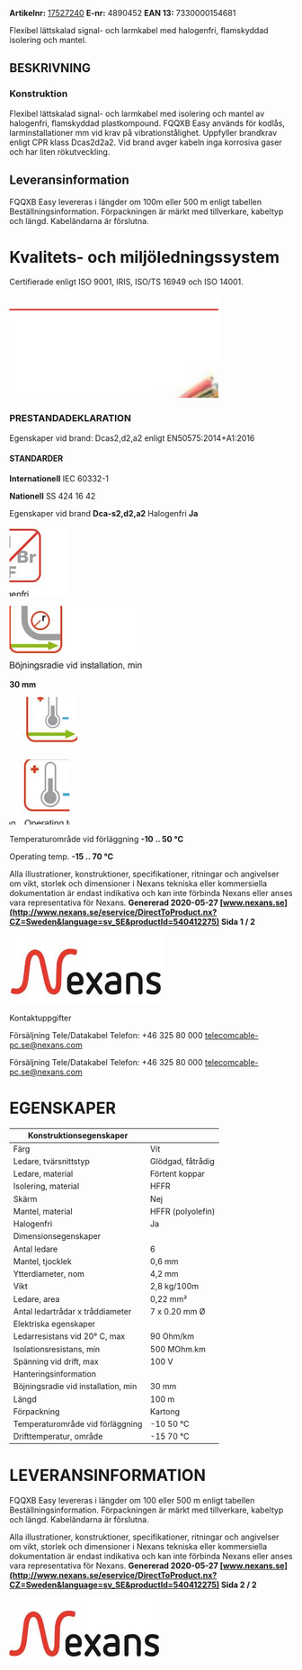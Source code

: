 **Artikelnr:** [17527240](http://www.nexans.se/eservice/DirectToProduct.nx?CZ=Sweden&language=sv&OID=540412275) **E-nr:** 4890452 **EAN 13:** 7330000154681

Flexibel lättskalad signal- och larmkabel med halogenfri, flamskyddad isolering och mantel.

## **BESKRIVNING**

### **Konstruktion**

Flexibel lättskalad signal- och larmkabel med isolering och mantel av halogenfri, flamskyddad plastkompound. FQQXB Easy används för kodlås, larminstallationer mm vid krav på vibrationstålighet. Uppfyller brandkrav enligt CPR klass Dcas2d2a2. Vid brand avger kabeln inga korrosiva gaser och har liten rökutveckling.

## **Leveransinformation**

FQQXB Easy levereras i längder om 100m eller 500 m enligt tabellen Beställningsinformation. Förpackningen är märkt med tillverkare, kabeltyp och längd. Kabeländarna är förslutna.

# **Kvalitets- och miljöledningssystem**

Certifierade enligt ISO 9001, IRIS, ISO/TS 16949 och ISO 14001.

![](_page_0_Picture_10.jpeg)

### **PRESTANDADEKLARATION**

Egenskaper vid brand: Dcas2,d2,a2 enligt EN50575:2014+A1:2016

#### **STANDARDER**

**Internationell** IEC 60332-1

**Nationell** SS 424 16 42

Egenskaper vid brand **Dca-s2,d2,a2** Halogenfri **Ja**

![](_page_0_Picture_17.jpeg)

![](_page_0_Picture_18.jpeg)

**30 mm**

![](_page_0_Picture_19.jpeg)

![](_page_0_Picture_20.jpeg)

Temperaturområde vid förläggning **-10 .. 50 °C**

Operating temp. **-15 .. 70 °C**

Alla illustrationer, konstruktioner, specifikationer, ritningar och angivelser om vikt, storlek och dimensioner i Nexans tekniska eller kommersiella dokumentation är endast indikativa och kan inte förbinda Nexans eller anses vara representativa för Nexans. **Genererad 2020-05-27 [www.nexans.se](http://www.nexans.se/eservice/DirectToProduct.nx?CZ=Sweden&language=sv_SE&productId=540412275) Sida 1 / 2**

![](_page_0_Picture_25.jpeg)

Kontaktuppgifter

Försäljning Tele/Datakabel Telefon: +46 325 80 000 telecomcable-pc.se@nexans.com

Försäljning Tele/Datakabel Telefon: +46 325 80 000 telecomcable-pc.se@nexans.com

# **EGENSKAPER**

| Konstruktionsegenskaper             |                   |
|-------------------------------------|-------------------|
| Färg                                | Vit               |
| Ledare, tvärsnittstyp               | Glödgad, fåtrådig |
| Ledare, material                    | Förtent koppar    |
| Isolering, material                 | HFFR              |
| Skärm                               | Nej               |
| Mantel, material                    | HFFR (polyolefin) |
| Halogenfri                          | Ja                |
| Dimensionsegenskaper                |                   |
| Antal ledare                        | 6                 |
| Mantel, tjocklek                    | 0,6 mm            |
| Ytterdiameter, nom                  | 4,2 mm            |
| Vikt                                | 2,8 kg/100m       |
| Ledare, area                        | 0,22 mm²          |
| Antal ledartrådar x tråddiameter    | 7 x 0.20 mm Ø     |
| Elektriska egenskaper               |                   |
| Ledarresistans vid 20° C, max       | 90 Ohm/km         |
| Isolationsresistans, min            | 500 MOhm.km       |
| Spänning vid drift, max             | 100 V             |
| Hanteringsinformation               |                   |
| Böjningsradie vid installation, min | 30 mm             |
| Längd                               | 100 m             |
| Förpackning                         | Kartong           |
| Temperaturområde vid förläggning    | -10  50 °C        |
| Drifttemperatur, område             | -15  70 °C        |

# **LEVERANSINFORMATION**

FQQXB Easy levereras i längder om 100 eller 500 m enligt tabellen Beställningsinformation. Förpackningen är märkt med tillverkare, kabeltyp och längd. Kabeländarna är förslutna.

Alla illustrationer, konstruktioner, specifikationer, ritningar och angivelser om vikt, storlek och dimensioner i Nexans tekniska eller kommersiella dokumentation är endast indikativa och kan inte förbinda Nexans eller anses vara representativa för Nexans. **Genererad 2020-05-27 [www.nexans.se](http://www.nexans.se/eservice/DirectToProduct.nx?CZ=Sweden&language=sv_SE&productId=540412275) Sida 2 / 2**

![](_page_1_Picture_8.jpeg)